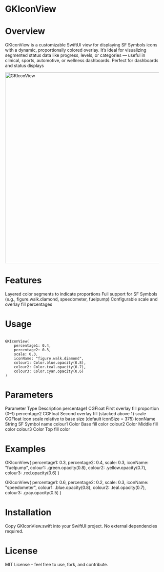 # GKIconView

# Overview
GKIconView is a customizable SwiftUI view for displaying SF Symbols icons with a dynamic, proportionally colored overlay. 
It’s ideal for visualizing segmented status data like progress, levels, or categories — useful in clinical, sports, automotive, or wellness dashboards.
Perfect for dashboards and status displays

<img width="625" alt="GKIconView" src="https://github.com/user-attachments/assets/6bf5a8f6-cec3-4706-bb08-b310b06dc11e" />

# Features
Layered color segments to indicate proportions
Full support for SF Symbols (e.g., figure.walk.diamond, speedometer, fuelpump)
Configurable scale and overlay fill percentages


# Usage

<code>
GKIconView(
    percentage1: 0.4,
    percentage2: 0.3,
    scale: 0.3,
    iconName: "figure.walk.diamond",
    colour1: Color.blue.opacity(0.8),
    colour2: Color.teal.opacity(0.7),
    colour3: Color.cyan.opacity(0.6)
)
</code>

# Parameters

Parameter	Type	Description
percentage1	CGFloat	First overlay fill proportion (0–1)
percentage2	CGFloat	Second overlay fill (stacked above 1)
scale	CGFloat	Icon scale relative to base size (default iconSize = 375)
iconName	String	SF Symbol name
colour1	Color	Base fill color
colour2	Color	Middle fill color
colour3	Color	Top fill color

# Examples

GKIconView(
    percentage1: 0.3,
    percentage2: 0.4,
    scale: 0.3,
    iconName: "fuelpump",
    colour1: .green.opacity(0.8),
    colour2: .yellow.opacity(0.7),
    colour3: .red.opacity(0.6)
)

GKIconView(
    percentage1: 0.6,
    percentage2: 0.2,
    scale: 0.3,
    iconName: "speedometer",
    colour1: .blue.opacity(0.8),
    colour2: .teal.opacity(0.7),
    colour3: .gray.opacity(0.5)
)

# Installation
Copy GKIconView.swift into your SwiftUI project. No external dependencies required.



# License
MIT License – feel free to use, fork, and contribute.
